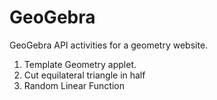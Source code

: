 # GeoGebra
GeoGebra API activities for a geometry website.

1. Template Geometry applet.
2. Cut equilateral triangle in half
3. Random Linear Function
